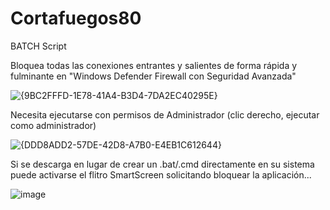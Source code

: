 # Cortafuegos80
BATCH Script 

Bloquea todas las conexiones entrantes y salientes de forma rápida y fulminante en "Windows Defender Firewall con Seguridad Avanzada"

![{9BC2FFFD-1E78-41A4-B3D4-7DA2EC40295E}](https://github.com/user-attachments/assets/3396816e-02c0-425a-8861-596a9c922c12)


Necesita ejecutarse con permisos de Administrador (clic derecho, ejecutar como administrador)

![{DDD8ADD2-57DE-42D8-A7B0-E4EB1C612644}](https://github.com/user-attachments/assets/57236258-ee8b-443c-a49c-be0ddef64049)

Si se descarga en lugar de crear un .bat/.cmd directamente en su sistema puede activarse el flitro SmartScreen solicitando bloquear la aplicación...

![image](https://github.com/user-attachments/assets/4eeac81f-3184-4b55-9efd-b16cd9b35166)
